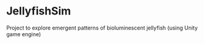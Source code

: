 # JellyfishSim
Project to explore emergent patterns of bioluminescent jellyfish (using Unity game engine)
